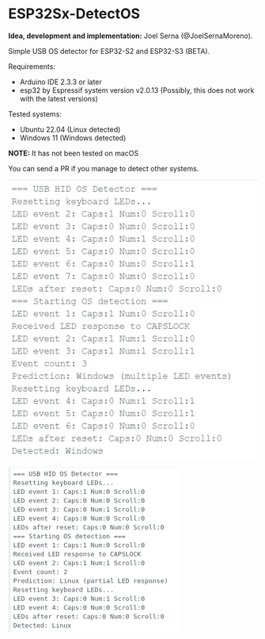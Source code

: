 # ESP32Sx-DetectOS

**Idea, development and implementation:** Joel Serna (@JoelSernaMoreno).

Simple USB OS detector for ESP32-S2 and ESP32-S3 (BETA).

Requirements:

* Arduino IDE 2.3.3 or later
* esp32 by Espressif system version v2.0.13 (Possibly, this does not work with the latest versions)

Tested systems:

* Ubuntu 22.04 (Linux detected)
* Windows 11 (Windows detected)

**NOTE:** It has not been tested on macOS

You can send a PR if you manage to detect other systems.

![Windows](https://github.com/joelsernamoreno/ESP32Sx-DetectOS/blob/main/images/windows.jpg)

![Linux](https://github.com/joelsernamoreno/ESP32Sx-DetectOS/blob/main/images/linux.png)
